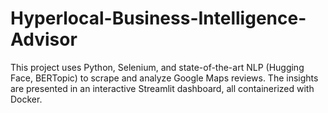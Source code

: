# Hyperlocal-Business-Intelligence-Advisor
This project uses Python, Selenium, and state-of-the-art NLP (Hugging Face, BERTopic) to scrape and analyze Google Maps reviews. The insights are presented in an interactive Streamlit dashboard, all containerized with Docker.
